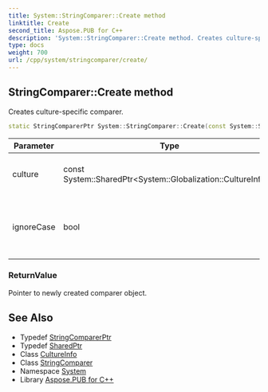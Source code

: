 ```yaml
---
title: System::StringComparer::Create method
linktitle: Create
second_title: Aspose.PUB for C++
description: 'System::StringComparer::Create method. Creates culture-specific comparer in C++.'
type: docs
weight: 700
url: /cpp/system/stringcomparer/create/
---
```

## StringComparer::Create method


Creates culture-specific comparer.

```cpp
static StringComparerPtr System::StringComparer::Create(const System::SharedPtr<System::Globalization::CultureInfo> &culture, bool ignoreCase)
```


| Parameter | Type | Description |
| --- | --- | --- |
| culture | const System::SharedPtr\<System::Globalization::CultureInfo\>\& | Culture to create comparer for. |
| ignoreCase | bool | Whether the comparer should ignore case. |

### ReturnValue

Pointer to newly created comparer object.

## See Also

* Typedef [StringComparerPtr](../../stringcomparerptr/)
* Typedef [SharedPtr](../../sharedptr/)
* Class [CultureInfo](../../../system.globalization/cultureinfo/)
* Class [StringComparer](../)
* Namespace [System](../../)
* Library [Aspose.PUB for C++](../../../)
